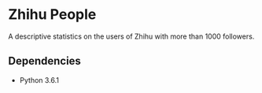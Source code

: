# Zhihu People

A descriptive statistics on the users of Zhihu with more than 1000 followers.


## Dependencies

- Python 3.6.1